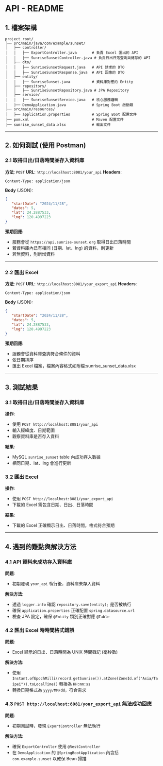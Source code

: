 #  API - README

## 1. 檔案架構

```
project_root/
│── src/main/java/com/example/sunset/
│   ├── controller/
│   │   ├── ExportController.java       # 負責 Excel 匯出的 API
│   │   ├── SunriseSunsetController.java # 負責日出日落查詢與儲存的 API
│   ├── dto/
│   │   ├── SunriseSunsetRequest.java   # API 請求的 DTO
│   │   ├── SunriseSunsetResponse.java  # API 回應的 DTO
│   ├── entity/
│   │   ├── SunriseSunset.java          # 資料庫對應的 Entity
│   ├── repository/
│   │   ├── SunriseSunsetRepository.java # JPA Repository
│   ├── service/
│   │   ├── SunriseSunsetService.java   # 核心服務邏輯
│   ├── DemoApplication.java            # Spring Boot 啟動類
│── src/main/resources/
│   ├── application.properties          # Spring Boot 配置文件
│── pom.xml                             # Maven 配置文件
│── sunrise_sunset_data.xlsx            # 輸出文件
```

---

## 2. 如何測試 (使用 Postman)

### 2.1 取得日出/日落時間並存入資料庫
**方法**: `POST`
**URL**: `http://localhost:8081/your_api`
**Headers**:
```
Content-Type: application/json
```
**Body** (JSON):
```json
{
   "startDate": "2024/11/28",
   "dates": 5,
   "lat": 24.2887533,
   "lng": 120.4997223
}
```
**預期回應**:
- 服務會從 `https://api.sunrise-sunset.org` 取得日出日落時間
- 若資料庫內已有相同 (日期、lat、lng) 的資料，則更新
- 若無資料，則新增資料

---

### 2.2 匯出 Excel
**方法**: `POST`
**URL**: `http://localhost:8081/your_export_api`
**Headers**:
```
Content-Type: application/json
```
**Body** (JSON):
```json
{
   "startDate": "2024/11/28",
   "dates": 5,
   "lat": 24.2887533,
   "lng": 120.4997223
}
```
**預期回應**:
- 服務會從資料庫查詢符合條件的資料
- 依日期排序
- 匯出 Excel 檔案，檔案內容格式如附檔:sunrise_sunset_data.xlsx

---

## 3. 測試結果

### 3.1 取得日出/日落時間並存入資料庫
**操作**:
- 使用 `POST http://localhost:8081/your_api`
- 輸入經緯度、日期範圍
- 觀察資料庫是否存入資料

**結果**:
- MySQL `sunrise_sunset` table 內成功存入數據
- 相同日期、lat、lng 會進行更新

### 3.2 匯出 Excel
**操作**:
- 使用 `POST http://localhost:8081/your_export_api`
- 下載的 Excel 需包含日期、日出、日落時間

**結果**:
- 下載的 Excel 正確顯示日出、日落時間，格式符合預期

---

## 4. 遇到的難點與解決方法

### 4.1 API 資料未成功存入資料庫
**問題**:
- 初期發現 `your_api` 執行後，資料庫未存入資料

**解決方法**:
- 透過 `logger.info` 確認 `repository.save(entity);` 是否被執行
- 確保 `application.properties` 正確配置 `spring.datasource.url`
- 檢查 JPA 設定，確保 `@Entity` 類別正確對應 `@Table`

### 4.2 匯出 Excel 時時間格式錯誤
**問題**:
- Excel 顯示的日出、日落時間為 UNIX 時間戳記 (毫秒數)

**解決方法**:
- 使用 `Instant.ofEpochMilli(record.getSunrise()).atZone(ZoneId.of("Asia/Taipei")).toLocalTime()` 轉換為 `HH:mm:ss`
- 轉換日期格式為 `yyyy/MM/dd`，符合需求

### 4.3 `POST http://localhost:8081/your_export_api` 無法成功回應
**問題**:
- 初期測試時，發現 `ExportController` 無法執行

**解決方法**:
- 確保 `ExportController` 使用 `@RestController`
- 在 `DemoApplication` 的 `@SpringBootApplication` 內含括 `com.example.sunset` 以確保 Bean 掃描

